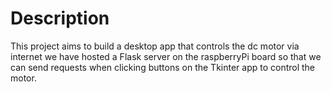 # Description
This project aims to build a desktop app that controls the dc motor via internet we have hosted a Flask server on the raspberryPi board so that we can send requests when clicking buttons on the Tkinter app to control the motor.
